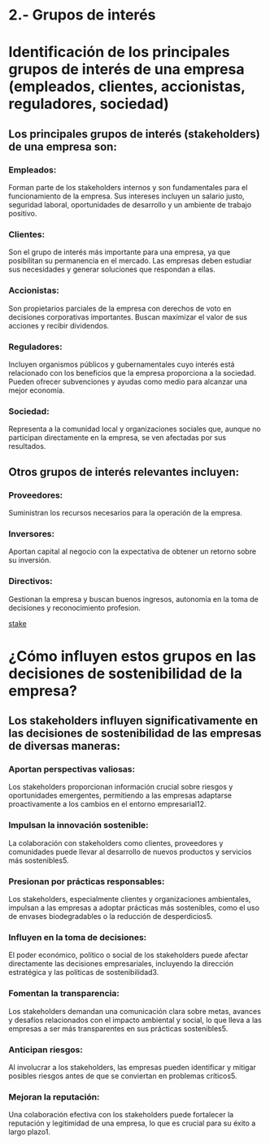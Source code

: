 # 2.- Grupos de interés

# Identificación de los principales grupos de interés de una empresa (empleados, clientes, accionistas, reguladores, sociedad)

## Los principales grupos de interés (stakeholders) de una empresa son:

  ### Empleados: 
  Forman parte de los stakeholders internos y son fundamentales para el funcionamiento de la empresa. Sus intereses incluyen un salario justo, seguridad laboral, oportunidades de desarrollo y un ambiente de trabajo positivo.
  
  ### Clientes: 
  Son el grupo de interés más importante para una empresa, ya que posibilitan su permanencia en el mercado. Las empresas deben estudiar sus necesidades y generar soluciones que respondan a ellas.
  
  ### Accionistas: 
  Son propietarios parciales de la empresa con derechos de voto en decisiones corporativas importantes. Buscan maximizar el valor de sus acciones y recibir dividendos.
  
  ### Reguladores: 
  Incluyen organismos públicos y gubernamentales cuyo interés está relacionado con los beneficios que la empresa proporciona a la sociedad. Pueden ofrecer subvenciones y ayudas como medio para alcanzar una mejor economía.
  
  ### Sociedad: 
  Representa a la comunidad local y organizaciones sociales que, aunque no participan directamente en la empresa, se ven afectadas por sus resultados.

## Otros grupos de interés relevantes incluyen:

  ### Proveedores: 
  Suministran los recursos necesarios para la operación de la empresa.
  
  ### Inversores: 
  Aportan capital al negocio con la expectativa de obtener un retorno sobre su inversión.
  
  ### Directivos: 
  Gestionan la empresa y buscan buenos ingresos, autonomía en la toma de decisiones y reconocimiento profesion.

[stake](/img/stake.jgp)

# ¿Cómo influyen estos grupos en las decisiones de sostenibilidad de la empresa?

## Los stakeholders influyen significativamente en las decisiones de sostenibilidad de las empresas de diversas maneras:

 ### Aportan perspectivas valiosas: 
 Los stakeholders proporcionan información crucial sobre riesgos y oportunidades emergentes, permitiendo a las empresas adaptarse proactivamente a los cambios en el entorno empresarial12.
  
 ### Impulsan la innovación sostenible: 
 La colaboración con stakeholders como clientes, proveedores y comunidades puede llevar al desarrollo de nuevos productos y servicios más sostenibles5.
  
 ### Presionan por prácticas responsables: 
 Los stakeholders, especialmente clientes y organizaciones ambientales, impulsan a las empresas a adoptar prácticas más sostenibles, como el uso de envases biodegradables o la reducción de desperdicios5.
  
 ### Influyen en la toma de decisiones: 
 El poder económico, político o social de los stakeholders puede afectar directamente las decisiones empresariales, incluyendo la dirección estratégica y las políticas de sostenibilidad3.
  
 ### Fomentan la transparencia: 
 Los stakeholders demandan una comunicación clara sobre metas, avances y desafíos relacionados con el impacto ambiental y social, lo que lleva a las empresas a ser más transparentes en sus prácticas sostenibles5.
  
 ### Anticipan riesgos: 
 Al involucrar a los stakeholders, las empresas pueden identificar y mitigar posibles riesgos antes de que se conviertan en problemas críticos5.
  
 ### Mejoran la reputación: 
 Una colaboración efectiva con los stakeholders puede fortalecer la reputación y legitimidad de una empresa, lo que es crucial para su éxito a largo plazo1.
